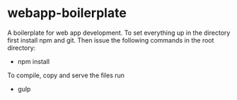 # webapp-boilerplate

A boilerplate for web app development. To set everything up in the directory first install npm and git. Then issue the following commands in the root directory:

* npm install

To compile, copy and serve the files run

* gulp

